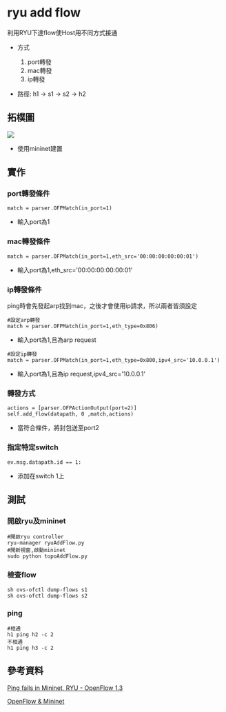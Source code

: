 # ryu add flow

利用RYU下達flow使Host用不同方式接通
- 方式
    1. port轉發
    2. mac轉發
    3. ip轉發

- 路徑: h1 -> s1 -> s2 -> h2

## 拓樸圖

![](https://i.imgur.com/A230Cze.jpg)
- 使用mininet建置

## 實作

### port轉發條件
```python=
match = parser.OFPMatch(in_port=1)
```
- 輸入port為1

### mac轉發條件
```shell=
match = parser.OFPMatch(in_port=1,eth_src='00:00:00:00:00:01')
```
- 輸入port為1,eth_src='00:00:00:00:00:01'

### ip轉發條件
ping時會先發起arp找到mac，之後才會使用ip請求，所以兩者皆須設定
```shell=
#設定arp轉發
match = parser.OFPMatch(in_port=1,eth_type=0x806)
```
- 輸入port為1,且為arp request
```shell=
#設定ip轉發
match = parser.OFPMatch(in_port=1,eth_type=0x800,ipv4_src='10.0.0.1')
```
- 輸入port為1,且為ip request,ipv4_src='10.0.0.1'

### 轉發方式
```shell=
actions = [parser.OFPActionOutput(port=2)]
self.add_flow(datapath, 0 ,match,actions)
```
- 當符合條件，將封包送至port2

### 指定特定switch
```shell=
ev.msg.datapath.id == 1:
```
- 添加在switch 1上



## 測試

### 開啟ryu及mininet
```shell=
#開啟ryu controller
ryu-manager ryuAddFlow.py
#開新視窗,啟動mininet
sudo python topoAddFlow.py
```
### 檢查flow
```shell=
sh ovs-ofctl dump-flows s1
sh ovs-ofctl dump-flows s2
```
### ping
```shell=
#相通
h1 ping h2 -c 2
不相通
h1 ping h3 -c 2
```



## 參考資料
[Ping fails in Mininet, RYU - OpenFlow 1.3](https://stackoverflow.com/questions/36197923/ping-fails-in-mininet-ryu-openflow-1-3)

[OpenFlow & Mininet](http://www.cs.nchu.edu.tw/~snmlab/CloudMgnt201409/Lab3.html)
